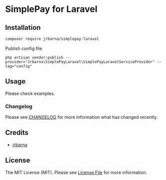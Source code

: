 # SimplePay for Laravel

## Installation

```bash
composer require jrbarna/simplepay-laravel
```
Publish config file

```php artisan vendor:publish --provider="Jrbarna\SimplePayLaravel\SimplePayLaravelServiceProvider" --tag="config"```

## Usage

Please check examples.

### Changelog

Please see [CHANGELOG](CHANGELOG.md) for more information what has changed recently.

## Credits

-   [jrbarna](https://github.com/jrbarna)

## License

The MIT License (MIT). Please see [License File](LICENSE.md) for more information.
